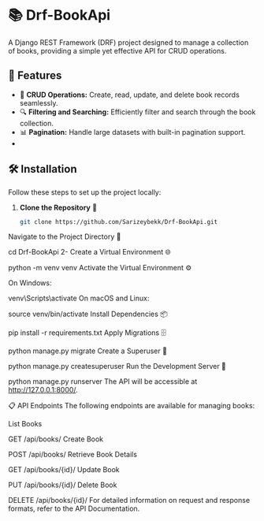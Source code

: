 # 📚 Drf-BookApi

A Django REST Framework (DRF) project designed to manage a collection of books, providing a simple yet effective API for CRUD operations.

## 🚀 Features

- 📝 **CRUD Operations:** Create, read, update, and delete book records seamlessly.
- 🔍 **Filtering and Searching:** Efficiently filter and search through the book collection.
- 📊 **Pagination:** Handle large datasets with built-in pagination support.
- 
## 🛠️ Installation

Follow these steps to set up the project locally:

1. **Clone the Repository** 📂

   ```bash
   git clone https://github.com/Sarizeybekk/Drf-BookApi.git

Navigate to the Project Directory 📁


cd Drf-BookApi
2- Create a Virtual Environment 🌐


python -m venv venv
Activate the Virtual Environment ⚙️

On Windows:



venv\Scripts\activate
On macOS and Linux:


source venv/bin/activate
Install Dependencies 📦


pip install -r requirements.txt
Apply Migrations 🗄️


python manage.py migrate
Create a Superuser 👤


python manage.py createsuperuser
Run the Development Server 🚀


python manage.py runserver
The API will be accessible at http://127.0.0.1:8000/.

📋 API Endpoints
The following endpoints are available for managing books:

List Books

GET /api/books/
Create Book

POST /api/books/
Retrieve Book Details

GET /api/books/{id}/
Update Book

PUT /api/books/{id}/
Delete Book

DELETE /api/books/{id}/
For detailed information on request and response formats, refer to the API Documentation.
